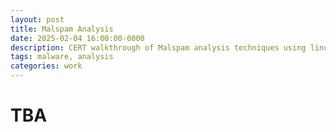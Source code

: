 ```yaml
---
layout: post
title: Malspam Analysis
date: 2025-02-04 16:00:00-0000
description: CERT walkthrough of Malspam analysis techniques using linux tools
tags: malware, analysis
categories: work
---
```


# TBA